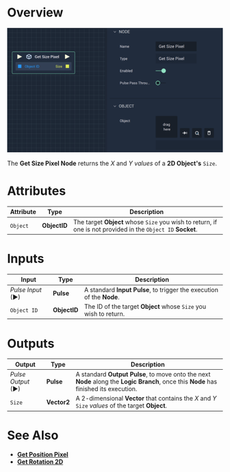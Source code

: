 # Overview

![The Get Size Pixel Node.](../../../.gitbook/assets/getsizepixel.png)

The **Get Size Pixel Node** returns the *X* and *Y values* of a **2D Object's** `Size`.

# Attributes

|Attribute|Type|Description|
|---|---|---|
|`Object`| **ObjectID** | The target **Object** whose `Size` you wish to return, if one is not provided in the `Object ID` **Socket**.|

# Inputs

|Input|Type|Description|
|---|---|---|
|*Pulse Input* (►)|**Pulse**|A standard **Input Pulse**, to trigger the execution of the **Node**.|
|`Object ID`| **ObjectID** |  The ID of the target **Object** whose `Size` you wish to return.|

# Outputs

|Output|Type|Description|
|---|---|---|
|*Pulse Output* (►)|**Pulse**|A standard **Output Pulse**, to move onto the next **Node** along the **Logic Branch**, once this **Node** has finished its execution.|
| `Size` | **Vector2** | A 2-dimensional **Vector** that contains the *X* and *Y* `Size` *values* of the target **Object**. |

# See Also

* [**Get Position Pixel**](get-position-pixel.md)
* [**Get Rotation 2D**](get-rotation-pixel.md)

